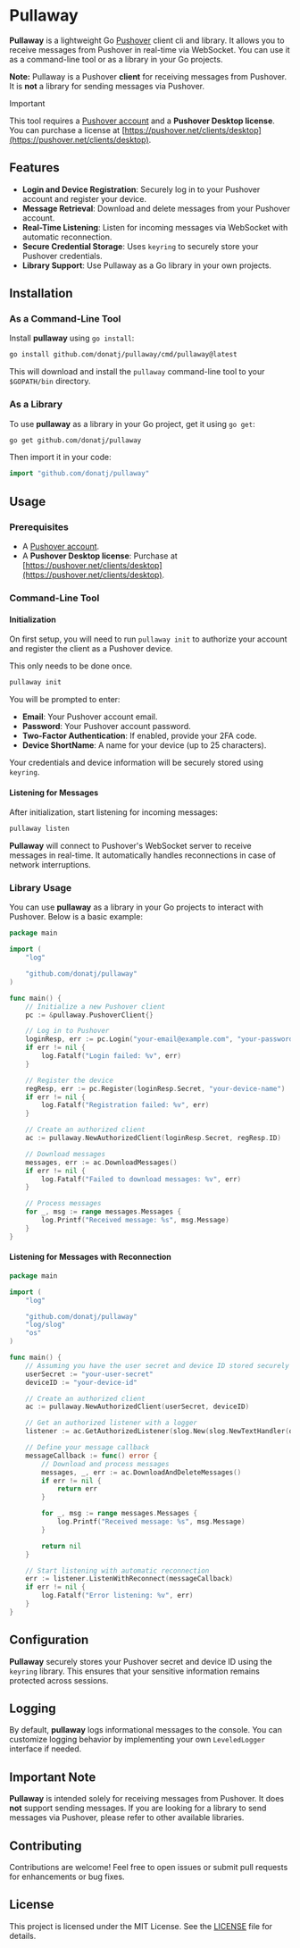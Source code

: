 # Pullaway

**Pullaway** is a lightweight Go [Pushover](https://pushover.net/) client cli and library. It  allows you to receive messages from Pushover in real-time via WebSocket. You can use it as a command-line tool or as a library in your Go projects.

**Note:** Pullaway is a Pushover **client** for receiving messages from Pushover. It is **not** a library for sending messages via Pushover.

> [!IMPORTANT]
> This tool requires a [Pushover account](https://pushover.net/) and a **Pushover Desktop license**. You can purchase a license at [https://pushover.net/clients/desktop](https://pushover.net/clients/desktop).

## Features

- **Login and Device Registration**: Securely log in to your Pushover account and register your device.
- **Message Retrieval**: Download and delete messages from your Pushover account.
- **Real-Time Listening**: Listen for incoming messages via WebSocket with automatic reconnection.
- **Secure Credential Storage**: Uses `keyring` to securely store your Pushover credentials.
- **Library Support**: Use Pullaway as a Go library in your own projects.

## Installation

### As a Command-Line Tool

Install **pullaway** using `go install`:

```bash
go install github.com/donatj/pullaway/cmd/pullaway@latest
```

This will download and install the `pullaway` command-line tool to your `$GOPATH/bin` directory.

### As a Library

To use **pullaway** as a library in your Go project, get it using `go get`:

```bash
go get github.com/donatj/pullaway
```

Then import it in your code:

```go
import "github.com/donatj/pullaway"
```

## Usage

### Prerequisites

- A [Pushover account](https://pushover.net/).
- A **Pushover Desktop license**: Purchase at [https://pushover.net/clients/desktop](https://pushover.net/clients/desktop).

### Command-Line Tool

#### Initialization

On first setup, you will need to run `pullaway init` to authorize your account and register the client as a Pushover device.

This only needs to be done once.

```bash
pullaway init
```

You will be prompted to enter:

- **Email**: Your Pushover account email.
- **Password**: Your Pushover account password.
- **Two-Factor Authentication**: If enabled, provide your 2FA code.
- **Device ShortName**: A name for your device (up to 25 characters).

Your credentials and device information will be securely stored using `keyring`.

#### Listening for Messages

After initialization, start listening for incoming messages:

```bash
pullaway listen
```

**Pullaway** will connect to Pushover's WebSocket server to receive messages in real-time. It automatically handles reconnections in case of network interruptions.

### Library Usage

You can use **pullaway** as a library in your Go projects to interact with Pushover. Below is a basic example:

```go
package main

import (
    "log"

    "github.com/donatj/pullaway"
)

func main() {
    // Initialize a new Pushover client
    pc := &pullaway.PushoverClient{}

    // Log in to Pushover
    loginResp, err := pc.Login("your-email@example.com", "your-password", "your-2fa-code")
    if err != nil {
        log.Fatalf("Login failed: %v", err)
    }

    // Register the device
    regResp, err := pc.Register(loginResp.Secret, "your-device-name")
    if err != nil {
        log.Fatalf("Registration failed: %v", err)
    }

    // Create an authorized client
    ac := pullaway.NewAuthorizedClient(loginResp.Secret, regResp.ID)

    // Download messages
    messages, err := ac.DownloadMessages()
    if err != nil {
        log.Fatalf("Failed to download messages: %v", err)
    }

    // Process messages
    for _, msg := range messages.Messages {
        log.Printf("Received message: %s", msg.Message)
    }
}
```

#### Listening for Messages with Reconnection

```go
package main

import (
    "log"

    "github.com/donatj/pullaway"
    "log/slog"
    "os"
)

func main() {
    // Assuming you have the user secret and device ID stored securely
    userSecret := "your-user-secret"
    deviceID := "your-device-id"

    // Create an authorized client
    ac := pullaway.NewAuthorizedClient(userSecret, deviceID)

    // Get an authorized listener with a logger
    listener := ac.GetAuthorizedListener(slog.New(slog.NewTextHandler(os.Stdout, nil)))

    // Define your message callback
    messageCallback := func() error {
        // Download and process messages
        messages, _, err := ac.DownloadAndDeleteMessages()
        if err != nil {
            return err
        }

        for _, msg := range messages.Messages {
            log.Printf("Received message: %s", msg.Message)
        }

        return nil
    }

    // Start listening with automatic reconnection
    err := listener.ListenWithReconnect(messageCallback)
    if err != nil {
        log.Fatalf("Error listening: %v", err)
    }
}
```

## Configuration

**Pullaway** securely stores your Pushover secret and device ID using the `keyring` library. This ensures that your sensitive information remains protected across sessions.

## Logging

By default, **pullaway** logs informational messages to the console. You can customize logging behavior by implementing your own `LeveledLogger` interface if needed.

## Important Note

**Pullaway** is intended solely for receiving messages from Pushover. It does **not** support sending messages. If you are looking for a library to send messages via Pushover, please refer to other available libraries.

## Contributing

Contributions are welcome! Feel free to open issues or submit pull requests for enhancements or bug fixes.

## License

This project is licensed under the MIT License. See the [LICENSE](LICENSE.md) file for details.
